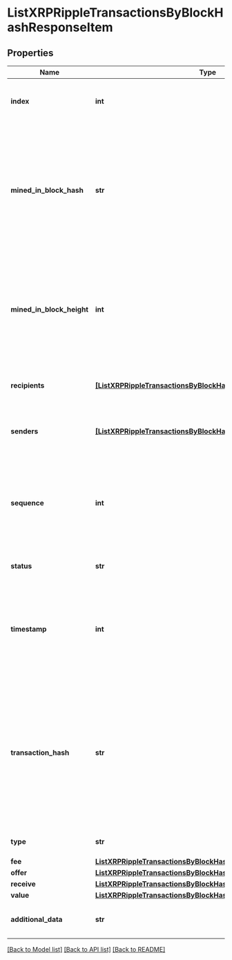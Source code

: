 # ListXRPRippleTransactionsByBlockHashResponseItem


## Properties
Name | Type | Description | Notes
------------ | ------------- | ------------- | -------------
**index** | **int** | Represents the index position of the transaction in the specific block. | 
**mined_in_block_hash** | **str** | Represents the hash of the block where this transaction was mined/confirmed for first time. The hash is defined as a cryptographic digital fingerprint made by hashing the block header twice through the SHA256 algorithm. | 
**mined_in_block_height** | **int** | Represents the hight of the block where this transaction was mined/confirmed for first time. The height is defined as the number of blocks in the blockchain preceding this specific block. | 
**recipients** | [**[ListXRPRippleTransactionsByBlockHashResponseItemRecipients]**](ListXRPRippleTransactionsByBlockHashResponseItemRecipients.md) | Represents an object of addresses that receive the transactions. | 
**senders** | [**[ListXRPRippleTransactionsByBlockHashResponseItemSenders]**](ListXRPRippleTransactionsByBlockHashResponseItemSenders.md) | Represents an object of addresses that provide the funds. | 
**sequence** | **int** | Defines the transaction input&#39;s sequence as an integer, which is is used when transactions are replaced with newer versions before LockTime. | 
**status** | **str** | Defines the status of the transaction. | 
**timestamp** | **int** | Defines the exact date/time in Unix Timestamp when this transaction was mined, confirmed or first seen in Mempool, if it is unconfirmed. | 
**transaction_hash** | **str** | Represents the same as &#x60;transactionId&#x60; for account-based protocols like Ethereum, while it could be different in UTXO-based protocols like Bitcoin. E.g., in UTXO-based protocols &#x60;hash&#x60; is different from &#x60;transactionId&#x60; for SegWit transactions. | 
**type** | **str** | Defines the type of the transaction. | 
**fee** | [**ListXRPRippleTransactionsByBlockHashResponseItemFee**](ListXRPRippleTransactionsByBlockHashResponseItemFee.md) |  | 
**offer** | [**ListXRPRippleTransactionsByBlockHashResponseItemOffer**](ListXRPRippleTransactionsByBlockHashResponseItemOffer.md) |  | 
**receive** | [**ListXRPRippleTransactionsByBlockHashResponseItemReceive**](ListXRPRippleTransactionsByBlockHashResponseItemReceive.md) |  | 
**value** | [**ListXRPRippleTransactionsByBlockHashResponseItemValue**](ListXRPRippleTransactionsByBlockHashResponseItemValue.md) |  | 
**additional_data** | **str** | Represents any additional data that may be needed. | [optional] 

[[Back to Model list]](../README.md#documentation-for-models) [[Back to API list]](../README.md#documentation-for-api-endpoints) [[Back to README]](../README.md)



